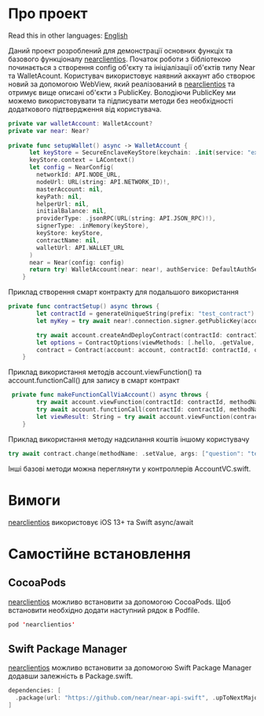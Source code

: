 # Про проект

Read this in other languages: [English](https://github.com/LyubomyrBurday/near_basic/blob/main/README.eng.md)

Даний проект розроблений для демонстрації основних функціх та базового функціоналу [nearclientios](https://github.com/near/near-api-swift).
Початок роботи з бібліотекою починається з створення config об'єкту та ініціалізації об'єктів типу Near та WalletAcount.
Користувач використовує наявний аккаунт або створює новий за допомогою WebView, який реалізований в [nearclientios](https://github.com/near/near-api-swift) та отримує вище описані об'єкти з PublicKey.
Володіючи PublicKey ми можемо використовувати та підписувати методи без необхідності додаткового підтвердження від користувача.

```swift
private var walletAccount: WalletAccount?
private var near: Near?
  
private func setupWallet() async -> WalletAccount {
      let keyStore = SecureEnclaveKeyStore(keychain: .init(service: "example.keystore"))
      keyStore.context = LAContext()
      let config = NearConfig(
        networkId: API.NODE_URL,
        nodeUrl: URL(string: API.NETWORK_ID)!,
        masterAccount: nil,
        keyPath: nil,
        helperUrl: nil,
        initialBalance: nil,
        providerType: .jsonRPC(URL(string: API.JSON_RPC)!),
        signerType: .inMemory(keyStore),
        keyStore: keyStore,
        contractName: nil,
        walletUrl: API.WALLET_URL
      )
      near = Near(config: config)
      return try! WalletAccount(near: near!, authService: DefaultAuthService.shared)
    }
```
Приклад створення смарт контракту для подальшого використання
```swift
private func contractSetup() async throws {
        let contractId = generateUniqueString(prefix: "test_contract")
        let myKey = try await near!.connection.signer.getPublicKey(accountId: account.accountId, networkId: account.connection.networkId)

        try await account.createAndDeployContract(contractId: contractId, publicKey: myKey, data: Wasm().data.bytes, amount: AMOUNT_FOR_TESTING)
        let options = ContractOptions(viewMethods: [.hello, .getValue, .getAllKeys, .returnHiWithLogs], changeMethods: [.setValue, .generateLogs, .triggerAssert, .testSetRemove], sender: nil)
        contract = Contract(account: account, contractId: contractId, options: options)
    }
```
Приклад використання методів account.viewFunction() та account.functionCall() для запису в смарт контракт
```swift
 private func makeFunctionCallViaAccount() async throws {
        try await account.viewFunction(contractId: contractId, methodName: .hello, args: ["name": "trex"])
        try await account.functionCall(contractId: contractId, methodName: .setValue, args: ["value": generateUniqueString(prefix: "iPhone 14")], amount: 1)
        let viewResult: String = try await account.viewFunction(contractId: contractId, methodName: .getValue, args: [:])
    }
```
Приклад використання методу надсилання коштів іншому користувачу
```swift
try await contract.change(methodName: .setValue, args: ["question": "test.testnet" ,"value": answerTextField.text!], amount: convertToYoctoNears(nears: 1))
```
Інші базові методи можна переглянути у контроллерів AccountVC.swift.

# Вимоги
[nearclientios](https://github.com/near/near-api-swift) використовує iOS 13+ та Swift async/await

# Самостійне встановлення
## CocoaPods
[nearclientios](https://github.com/near/near-api-swift) можливо встановити за допомогою CocoaPods. Щоб встановити необхідно додати наступний рядок в Podfile.
```swift
pod 'nearclientios'
```
## Swift Package Manager
[nearclientios](https://github.com/near/near-api-swift) можливо встановити за допомогою Swift Package Manager додавши залежність в Package.swift.
```swift
dependencies: [
  .package(url: "https://github.com/near/near-api-swift", .upToNextMajor(from: "1.0.29"))
]
```
